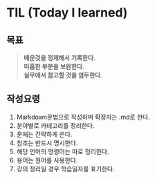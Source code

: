 # TIL (Today I learned)  
## 목표  
>**배운것을 정제해서 기록한다.**  
>**미흡한 부분을 보완한다.**  
>**실무에서 참고할 것을 염두한다.**  

## 작성요령  
1. Markdown문법으로 작성하며 확장자는 .md로 한다.  
1. 분야별로 카테고리를 정리한다.  
1. 문체는 간략하게 쓴다.  
1. 참조는 반드시 명시한다.  
1. 해당 언어의 명령어는 따로 정리한다.  
1. 용어는 원어를 사용한다.  
1. 강의 정리일 경우 학습일자를 표기한다.
